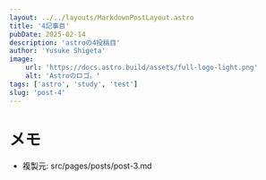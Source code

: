 ```yaml
---
layout: ../../layouts/MarkdownPostLayout.astro
title: '4記事目'
pubDate: 2025-02-14
description: 'astroの4投稿目'
author: 'Yusuke Shigeta'
image:
    url: 'https://docs.astro.build/assets/full-logo-light.png'
    alt: 'Astroのロゴ。'
tags: ['astro', 'study', 'test']
slug: 'post-4'
---
```

# メモ
- 複製元: src/pages/posts/post-3.md